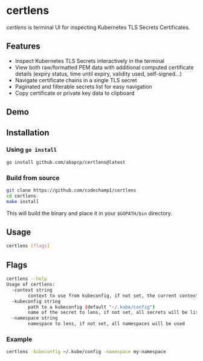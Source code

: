 # certlens
*certlens* is terminal UI for inspecting Kubernetes TLS Secrets Certificates.

## Features
- Inspect Kubernetes TLS Secrets interactively in the terminal
- View both raw/formatted PEM data with additional computed certificate details (expiry status, time until expiry, validity used, self-signed...)
- Navigate certificate chains in a single TLS secret
- Paginated and filterable secrets list for easy navigation
- Copy certificate or private key data to clipboard 

## Demo


## Installation
### Using `go install`
```bash
go install github.com/abapcp/certlens@latest
```
### Build from source
```bash
git clone https://github.com/codechamp1/certlens
cd certlens
make install
```
This will build the binary and place it in your `$GOPATH/bin` directory.

## Usage
```bash
certlens [flags]
```

## Flags
```bash
certlens --help
Usage of certlens:
  -context string
        context to use from kubeconfig, if not set, the current context will be used
  -kubeconfig string
        path to a kubeconfig (default "~/.kube/config")
        name of the secret to lens, if not set, all secrets will be listed
  -namespace string
        namespace to lens, if not set, all namespaces will be used
```

### Example
```bash
certlens -kubeconfig ~/.kube/config -namespace my-namespace
```


